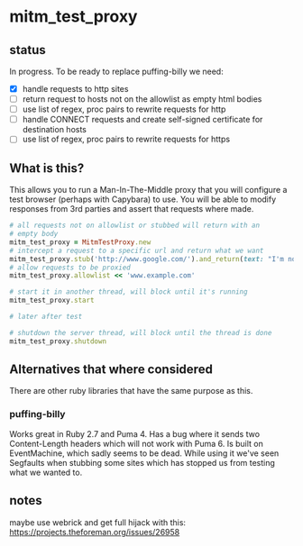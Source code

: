 # mitm_test_proxy

## status

In progress.  To be ready to replace puffing-billy we need:

- [x] handle requests to http sites
- [ ] return request to hosts not on the allowlist as empty html bodies
- [ ] use list of regex, proc pairs to rewrite requests for http
- [ ] handle CONNECT requests and create self-signed certificate for destination hosts
- [ ] use list of regex, proc pairs to rewrite requests for https

## What is this?

This allows you to run a Man-In-The-Middle proxy that you will configure a
test browser (perhaps with Capybara) to use.  You will be able to modify
responses from 3rd parties and assert that requests where made.

```ruby
# all requests not on allowlist or stubbed will return with an
# empty body
mitm_test_proxy = MitmTestProxy.new
# intercept a request to a specific url and return what we want
mitm_test_proxy.stub('http://www.google.com/').and_return(text: "I'm not Google!")
# allow requests to be proxied
mitm_test_proxy.allowlist << 'www.example.com'

# start it in another thread, will block until it's running
mitm_test_proxy.start

# later after test

# shutdown the server thread, will block until the thread is done
mitm_test_proxy.shutdown
```

## Alternatives that where considered

There are other ruby libraries that have the same purpose as this.

### puffing-billy

Works great in Ruby 2.7 and Puma 4.  Has a bug where it sends two Content-Length headers which will not work with Puma 6.  Is built on EventMachine, which sadly seems to be dead.  While using it we've seen Segfaults when stubbing some sites which has stopped us from testing what we wanted to.

## notes

maybe use webrick and get full hijack with this:
<https://projects.theforeman.org/issues/26958>
